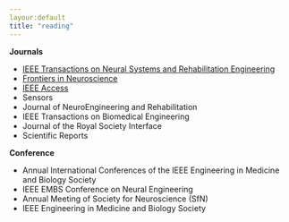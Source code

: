 ```yaml
---
layour:default
title: "reading"
---
```

**Journals**
- [IEEE Transactions on Neural Systems and Rehabilitation Engineering](https://ieeexplore.ieee.org/xpl/RecentIssue.jsp?punumber=7333)
- [Frontiers in Neuroscience](https://www.frontiersin.org/journals/neuroscience)
- [IEEE Access](https://ieeexplore.ieee.org/xpl/RecentIssue.jsp?punumber=6287639)
- Sensors
- Journal of NeuroEngineering and Rehabilitation
- IEEE Transactions on Biomedical Engineering
- Journal of the Royal Society Interface
- Scientific Reports

**Conference**
- Annual International Conferences of the IEEE Engineering in Medicine and Biology Society
- IEEE EMBS Conference on Neural Engineering
- Annual Meeting of Society for Neuroscience (SfN)
- IEEE Engineering in Medicine and Biology Society

